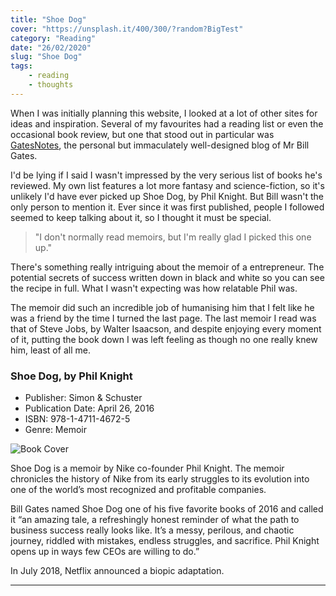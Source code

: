 ```yaml
---
title: "Shoe Dog"
cover: "https://unsplash.it/400/300/?random?BigTest"
category: "Reading"
date: "26/02/2020"
slug: "Shoe Dog"
tags:
    - reading
    - thoughts
---
```


<!--- NOTE: I initially picked this because it was on literally everyone's list. Glad I did. --->

When I was initially planning this website, I looked at a lot of other sites for ideas and inspiration. Several of my favourites had a reading list or even the occasional book review, but one that stood out in particular was [GatesNotes](https://www.gatesnotes.com/), the personal but immaculately well-designed blog of Mr Bill Gates. 

I'd be lying if I said I wasn't impressed by the very serious list of books he's reviewed. My own list features a lot more fantasy and science-fiction, so it's unlikely I'd have ever picked up Shoe Dog, by Phil Knight. But Bill wasn't the only person to mention it. Ever since it was first published, people I followed seemed to keep talking about it, so I thought it must be special.

<blockquote>"I don't normally read memoirs, but I'm really glad I picked this one up."</blockquote>

There's something really intriguing about the memoir of a entrepreneur. The potential secrets of success written down in black and white so you can see the recipe in full. What I wasn't expecting was how relatable Phil was. 

The memoir did such an incredible job of humanising him that I felt like he was a friend by the time I turned the last page. The last memoir I read was that of Steve Jobs, by Walter Isaacson, and despite enjoying every moment of it, putting the book down I was left feeling as though no one really knew him, least of all me.

<div class="book-info">
    <div class="left">
        <h3>Shoe Dog, by Phil Knight</h3>
        <ul>
            <li>Publisher: Simon & Schuster</li>
            <li>Publication Date: April 26, 2016</li>
            <li>ISBN: 978-1-4711-4672-5</li>
            <li>Genre: Memoir</li>
        </ul>
    </div>
    <img class="cover" src="/Cover_Original_Shoe_Dog.jpg" alt="Book Cover" />
</div>

Shoe Dog is a memoir by Nike co-founder Phil Knight. The memoir chronicles the history of Nike from its early struggles to its evolution into one of the world’s most recognized and profitable companies.

Bill Gates named Shoe Dog one of his five favorite books of 2016 and called it “an amazing tale, a refreshingly honest reminder of what the path to business success really looks like. It’s a messy, perilous, and chaotic journey, riddled with mistakes, endless struggles, and sacrifice. Phil Knight opens up in ways few CEOs are willing to do.”

In July 2018, Netflix announced a biopic adaptation.

---


